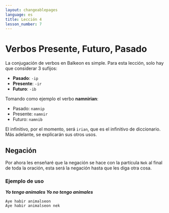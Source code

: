 ```yaml
---
layout: changeablepages
language: es
title: Lección 4
lesson_number: 7
---
```


# Verbos Presente, Futuro, Pasado

La conjugación de verbos en Balkeon es simple. Para esta lección, solo hay que considerar 3 sufijos:

- **Pasado**: `-ip`
- **Presente**: `-ir`
- **Futuro**: `-ib`

Tomando como ejemplo el verbo **namnirian**:

- Pasado: `namnip`
- Presente: `namnir`
- Futuro: `namnib`

El infinitivo, por el momento, será `irian`, que es el infinitivo de diccionario. Más adelante, se explicarán sus otros usos.

## Negación 

Por ahora les enseñaré que la negación se hace con la partícula `Nek` al final de toda la oración, esta será la negación hasta que les diga otra cosa.

### Ejemplo de uso

***Yo tengo animales
Yo no tengo animales***

```
Aye habir animalseon
Aye habir animalseon nek
```

